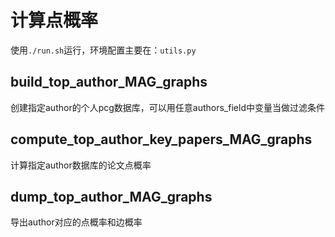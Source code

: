 
# 计算点概率

使用`./run.sh`运行，环境配置主要在：`utils.py`
## build_top_author_MAG_graphs
创建指定author的个人pcg数据库，可以用任意authors_field中变量当做过滤条件

## compute_top_author_key_papers_MAG_graphs
计算指定author数据库的论文点概率

## dump_top_author_MAG_graphs
导出author对应的点概率和边概率